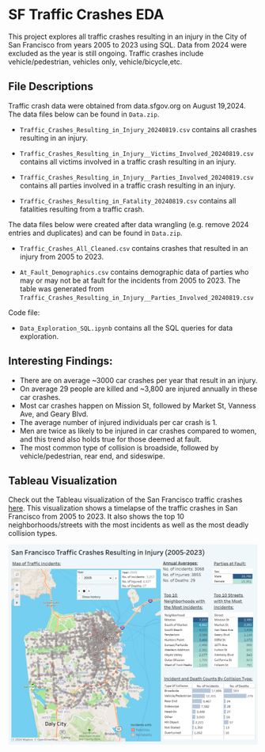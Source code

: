 # SF Traffic Crashes EDA

This project explores all traffic crashes resulting in an injury in the City of San Francisco from years 2005 to 2023 using SQL. Data from 2024 were excluded as the year is still ongoing. Traffic crashes include vehicle/pedestrian, vehicles only, vehicle/bicycle,etc.

## File Descriptions

Traffic crash data were obtained from data.sfgov.org on August 19,2024. The data files below can be found in `Data.zip`. <br>
- `Traffic_Crashes_Resulting_in_Injury_20240819.csv` contains all crashes resulting in an injury.

- `Traffic_Crashes_Resulting_in_Injury__Victims_Involved_20240819.csv` contains all victims involved in a traffic crash resulting in an injury.

- `Traffic_Crashes_Resulting_in_Injury__Parties_Involved_20240819.csv` contains all parties involved in a traffic crash resulting in an injury.

- `Traffic_Crashes_Resulting_in_Fatality_20240819.csv` contains all fatalities resulting from a traffic crash.

The data files below were created after data wrangling (e.g. remove 2024 entries and duplicates) and can be found in `Data.zip`. 
- `Traffic_Crashes_All_Cleaned.csv` contains crashes that resulted in an injury from 2005 to 2023.  

- `At_Fault_Demographics.csv` contains demographic data of parties who may or may not be at fault for the incidents from 2005 to 2023. The table was generated from `Traffic_Crashes_Resulting_in_Injury__Parties_Involved_20240819.csv`

Code file:
- `Data_Exploration_SQL.ipynb` contains all the SQL queries for data exploration. 

## Interesting Findings:

- There are on average ~3000 car crashes per year that result in an injury.
- On average 29 people are killed and ~3,800 are injured annually in these car crashes.
- Most car crashes happen on Mission St, followed by Market St, Vanness Ave, and Geary Blvd.
- The average number of injured individuals per car crash is 1.
- Men are twice as likely to be injured in car crashes compared to women, and this trend also holds true for those deemed at fault.
- The most common type of collision is broadside, followed by vehicle/pedestrian, rear end, and sideswipe. 

## Tableau Visualization

Check out the Tableau visualization of the San Francisco traffic crashes [here](https://public.tableau.com/app/profile/karen.zhu3272/viz/SanFranciscoTrafficCrashes2005-2023/Dashboard?publish=yes). This visualization shows a timelapse of the traffic crashes in San Francisco from 2005 to 2023. It also shows the top 10 neighborhoods/streets with the most incidents as well as the most deadly collision types.

![image](https://github.com/KarenZ2023/SF_Car_Crashes/blob/main/Tableau_viz_screenshot.png)
